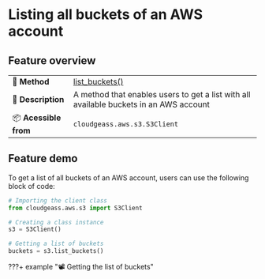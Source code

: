 # Listing all buckets of an AWS account

## Feature overview

| | |
| :-- | :-- |
| 🚀 **Method** | [list_buckets()](../../mkdocstrings/s3.md/#cloudgeass.aws.s3.S3Client.list_buckets) |
| 📄 **Description** | A method that enables users to get a list with all available buckets in an AWS account |
| 📦 **Acessible from** | `cloudgeass.aws.s3.S3Client` |

## Feature demo

To get a list of all buckets of an AWS account, users can use the following block of code:

```python
# Importing the client class
from cloudgeass.aws.s3 import S3Client

# Creating a class instance
s3 = S3Client()

# Getting a list of buckets
buckets = s3.list_buckets()
```

???+ example "📽️ Getting the list of buckets"
    